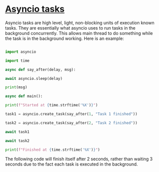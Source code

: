 # [Asyncio tasks](https://docs.python.org/3/library/asyncio-task.html#asyncio.create_task)

  

Asyncio tasks are high level, light, non-blocking units of execution known tasks. They are essentially what asyncio uses to run tasks in the background concurrently. This allows main thread to do something while the task is in the background working. Here is an example:

  

```python

import asyncio

import time

async def say_after(delay, msg):

await asyncio.sleep(delay)

print(msg)

async def main():

print(f"Started at {time.strftime('%X')}")

task1 = asyncio.create_task(say_after(1, "Task 1 finished"))

task2 = asyncio.create_task(say_after(2, "Task 2 finished"))

await task1

await task2

print(f"Finished at {time.strftime('%X')}")

```

  

The following code will finish itself after 2 seconds, rather than waiting 3 seconds due to the fact each task is executed in the background.